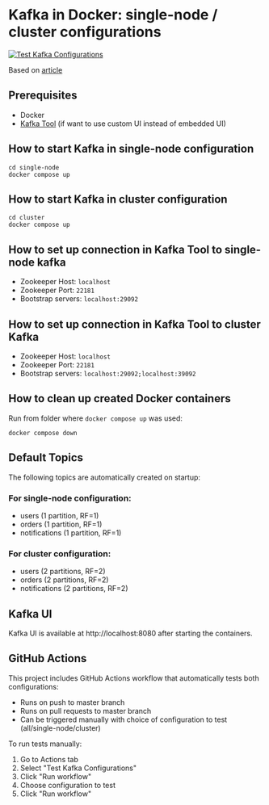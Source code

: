 # Kafka in Docker: single-node / cluster configurations

[![Test Kafka Configurations](https://github.com/andrei-punko/kafka-example/actions/workflows/test.yml/badge.svg?branch=master)](https://github.com/andrei-punko/kafka-example/actions/workflows/test.yml)

Based on [article](https://www.baeldung.com/ops/kafka-docker-setup)

## Prerequisites

- Docker
- [Kafka Tool](https://kafkatool.com/download.html) (if want to use custom UI instead of embedded UI)

## How to start Kafka in single-node configuration

```
cd single-node
docker compose up
```

## How to start Kafka in cluster configuration

```
cd cluster
docker compose up
```

## How to set up connection in Kafka Tool to single-node kafka

- Zookeeper Host: `localhost`
- Zookeeper Port: `22181`
- Bootstrap servers: `localhost:29092`

## How to set up connection in Kafka Tool to cluster Kafka

- Zookeeper Host: `localhost`
- Zookeeper Port: `22181`
- Bootstrap servers: `localhost:29092;localhost:39092`

## How to clean up created Docker containers

Run from folder where `docker compose up` was used:

```
docker compose down
```

## Default Topics

The following topics are automatically created on startup:

### For single-node configuration:
- users (1 partition, RF=1)
- orders (1 partition, RF=1)
- notifications (1 partition, RF=1)

### For cluster configuration:
- users (2 partitions, RF=2)
- orders (2 partitions, RF=2)
- notifications (2 partitions, RF=2)

## Kafka UI

Kafka UI is available at http://localhost:8080 after starting the containers.

## GitHub Actions

This project includes GitHub Actions workflow that automatically tests both configurations:
- Runs on push to master branch
- Runs on pull requests to master branch
- Can be triggered manually with choice of configuration to test (all/single-node/cluster)

To run tests manually:
1. Go to Actions tab
2. Select "Test Kafka Configurations"
3. Click "Run workflow"
4. Choose configuration to test
5. Click "Run workflow"
